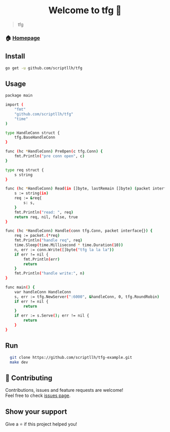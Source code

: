<h1 align="center">Welcome to tfg 👋</h1>


> tfg

### 🏠 [Homepage](https://github.com/scriptllh/tfg)

## Install


```sh
go get -u github.com/scriptllh/tfg
```

## Usage

```sh
package main

import (
	"fmt"
	"github.com/scriptllh/tfg"
	"time"
)

type HandleConn struct {
	tfg.BaseHandleConn
}

func (hc *HandleConn) PreOpen(c tfg.Conn) {
	fmt.Println("pre conn open", c)
}

type req struct {
	s string
}

func (hc *HandleConn) Read(in []byte, lastRemain []byte) (packet interface{}, remain []byte, isFinRead bool, isHandle bool) {
	s := string(in)
	req := &req{
		s: s,
	}
	fmt.Println("read: ", req)
	return req, nil, false, true
}

func (hc *HandleConn) Handle(conn tfg.Conn, packet interface{}) {
	req := packet.(*req)
	fmt.Println("handle req", req)
	time.Sleep(time.Millisecond * time.Duration(10))
	n, err := conn.Write([]byte("tfg la la la"))
	if err != nil {
		fmt.Println(err)
		return
	}
	fmt.Println("handle write:", n)
}

func main() {
	var handleConn HandleConn
	s, err := tfg.NewServer(":6000", &handleConn, 0, tfg.RoundRobin)
	if err != nil {
		return
	}
	if err := s.Serve(); err != nil {
		return
	}
}

```

## Run

```sh
  git clone https://github.com/scriptllh/tfg-example.git
  make dev
```



## 🤝 Contributing

Contributions, issues and feature requests are welcome!<br />Feel free to check [issues page]().

## Show your support

Give a ⭐️ if this project helped you!



